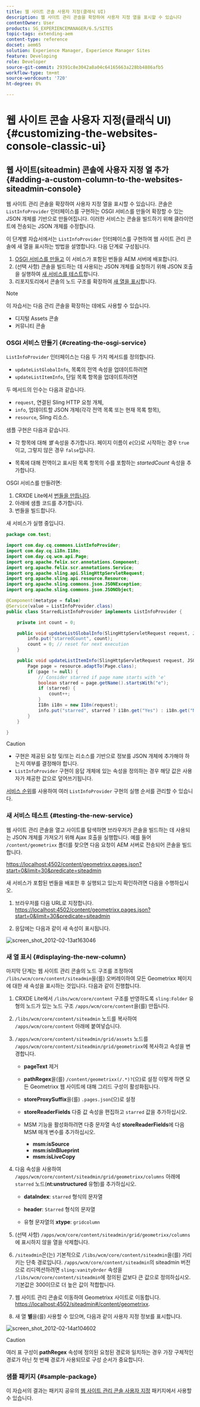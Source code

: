 ```yaml
---
title: 웹 사이트 콘솔 사용자 지정(클래식 UI)
description: 웹 사이트 관리 콘솔을 확장하여 사용자 지정 열을 표시할 수 있습니다
contentOwner: User
products: SG_EXPERIENCEMANAGER/6.5/SITES
topic-tags: extending-aem
content-type: reference
docset: aem65
solution: Experience Manager, Experience Manager Sites
feature: Developing
role: Developer
source-git-commit: 29391c8e3042a8a04c64165663a228bb4886afb5
workflow-type: tm+mt
source-wordcount: '720'
ht-degree: 0%

---
```


# 웹 사이트 콘솔 사용자 지정(클래식 UI){#customizing-the-websites-console-classic-ui}

## 웹 사이트(siteadmin) 콘솔에 사용자 지정 열 추가 {#adding-a-custom-column-to-the-websites-siteadmin-console}

웹 사이트 관리 콘솔을 확장하여 사용자 지정 열을 표시할 수 있습니다. 콘솔은 `ListInfoProvider` 인터페이스를 구현하는 OSGI 서비스를 만들어 확장할 수 있는 JSON 개체를 기반으로 만들어집니다. 이러한 서비스는 콘솔을 빌드하기 위해 클라이언트에 전송되는 JSON 개체를 수정합니다.

이 단계별 자습서에서는 `ListInfoProvider` 인터페이스를 구현하여 웹 사이트 관리 콘솔에 새 열을 표시하는 방법을 설명합니다. 다음 단계로 구성됩니다.

1. [OSGI 서비스를 만들고](#creating-the-osgi-service) 이 서비스가 포함된 번들을 AEM 서버에 배포합니다.
1. (선택 사항) 콘솔을 빌드하는 데 사용되는 JSON 개체를 요청하기 위해 JSON 호출을 실행하여 [새 서비스를 테스트](#testing-the-new-service)합니다.
1. 리포지토리에서 콘솔의 노드 구조를 확장하여 [새 열을 표시](#displaying-the-new-column)합니다.

>[!NOTE]
>
>이 자습서는 다음 관리 콘솔을 확장하는 데에도 사용할 수 있습니다.
>
>* 디지털 Assets 콘솔
>* 커뮤니티 콘솔
>

### OSGI 서비스 만들기 {#creating-the-osgi-service}

`ListInfoProvider` 인터페이스는 다음 두 가지 메서드를 정의합니다.

* `updateListGlobalInfo`, 목록의 전역 속성을 업데이트하려면
* `updateListItemInfo`, 단일 목록 항목을 업데이트하려면

두 메서드의 인수는 다음과 같습니다.

* `request`, 연결된 Sling HTTP 요청 개체,
* `info`, 업데이트할 JSON 개체(각각 전역 목록 또는 현재 목록 항목),
* `resource`, Sling 리소스.

샘플 구현은 다음과 같습니다.

* 각 항목에 대해 *별* 속성을 추가합니다. 페이지 이름이 *e*(으)로 시작하는 경우 `true`이고, 그렇지 않은 경우 `false`입니다.

* 목록에 대해 전역이고 표시된 목록 항목의 수를 포함하는 *startedCount* 속성을 추가합니다.

OSGI 서비스를 만들려면:

1. CRXDE Lite에서 [번들을 만듭니다](/help/sites-developing/developing-with-crxde-lite.md#managing-a-bundle).
1. 아래에 샘플 코드를 추가합니다.
1. 번들을 빌드합니다.

새 서비스가 실행 중입니다.

```java
package com.test;

import com.day.cq.commons.ListInfoProvider;
import com.day.cq.i18n.I18n;
import com.day.cq.wcm.api.Page;
import org.apache.felix.scr.annotations.Component;
import org.apache.felix.scr.annotations.Service;
import org.apache.sling.api.SlingHttpServletRequest;
import org.apache.sling.api.resource.Resource;
import org.apache.sling.commons.json.JSONException;
import org.apache.sling.commons.json.JSONObject;

@Component(metatype = false)
@Service(value = ListInfoProvider.class)
public class StarredListInfoProvider implements ListInfoProvider {

    private int count = 0;

    public void updateListGlobalInfo(SlingHttpServletRequest request, JSONObject info, Resource resource) throws JSONException {
        info.put("starredCount", count);
        count = 0; // reset for next execution
    }

    public void updateListItemInfo(SlingHttpServletRequest request, JSONObject info, Resource resource) throws JSONException {
        Page page = resource.adaptTo(Page.class);
        if (page != null) {
            // Consider starred if page name starts with 'e'
            boolean starred = page.getName().startsWith("e");
            if (starred) {
                count++;
            }
            I18n i18n = new I18n(request);
            info.put("starred", starred ? i18n.get("Yes") : i18n.get("No"));
        }
    }

}
```

>[!CAUTION]
>
>* 구현은 제공된 요청 및/또는 리소스를 기반으로 정보를 JSON 개체에 추가해야 하는지 여부를 결정해야 합니다.
>* `ListInfoProvider` 구현이 응답 개체에 있는 속성을 정의하는 경우 해당 값은 사용자가 제공한 값으로 덮어쓰기됩니다.
>
>  [서비스 순위](https://docs.osgi.org/javadoc/r2/org/osgi/framework/Constants.html#SERVICE_RANKING)를 사용하여 여러 `ListInfoProvider` 구현의 실행 순서를 관리할 수 있습니다.

### 새 서비스 테스트 {#testing-the-new-service}

웹 사이트 관리 콘솔을 열고 사이트를 탐색하면 브라우저가 콘솔을 빌드하는 데 사용되는 JSON 개체를 가져오기 위해 Ajax 호출을 실행합니다. 예를 들어 `/content/geometrixx` 폴더를 찾으면 다음 요청이 AEM 서버로 전송되어 콘솔을 빌드합니다.

[https://localhost:4502/content/geometrixx.pages.json?start=0&amp;limit=30&amp;predicate=siteadmin](https://localhost:4502/content/geometrixx.pages.json?start=0&amp;limit=30&amp;predicate=siteadmin)

새 서비스가 포함된 번들을 배포한 후 실행되고 있는지 확인하려면 다음을 수행하십시오.

1. 브라우저를 다음 URL로 지정합니다.
   [https://localhost:4502/content/geometrixx.pages.json?start=0&amp;limit=30&amp;predicate=siteadmin](https://localhost:4502/content/geometrixx.pages.json?start=0&amp;limit=30&amp;predicate=siteadmin)

1. 응답에는 다음과 같이 새 속성이 표시됩니다.

![screen_shot_2012-02-13at163046](assets/screen_shot_2012-02-13at163046.png)

### 새 열 표시 {#displaying-the-new-column}

마지막 단계는 웹 사이트 관리 콘솔의 노드 구조를 조정하여 `/libs/wcm/core/content/siteadmin`을(를) 오버레이하여 모든 Geometrixx 페이지에 대한 새 속성을 표시하는 것입니다. 다음과 같이 진행합니다.

1. CRXDE Lite에서 `/libs/wcm/core/content` 구조를 반영하도록 `sling:Folder` 유형의 노드가 있는 노드 구조 `/apps/wcm/core/content`을(를) 만듭니다.

1. `/libs/wcm/core/content/siteadmin` 노드를 복사하여 `/apps/wcm/core/content` 아래에 붙여넣습니다.

1. `/apps/wcm/core/content/siteadmin/grid/assets` 노드를 `/apps/wcm/core/content/siteadmin/grid/geometrixx`에 복사하고 속성을 변경합니다.

   * **pageText** 제거

   * **pathRegex**&#x200B;을(를) `/content/geometrixx(/.*)?`(으)로 설정
이렇게 하면 모든 Geometrixx 웹 사이트에 대해 그리드 구성이 활성화됩니다.

   * **storeProxySuffix**&#x200B;을(를) `.pages.json`(으)로 설정

   * **storeReaderFields** 다중 값 속성을 편집하고 `starred` 값을 추가하십시오.

   * MSM 기능을 활성화하려면 다중 문자열 속성 **storeReaderFields**&#x200B;에 다음 MSM 매개 변수를 추가하십시오.

      * **msm:isSource**
      * **msm:isInBlueprint**
      * **msm:isLiveCopy**

1. 다음 속성을 사용하여 `/apps/wcm/core/content/siteadmin/grid/geometrixx/columns` 아래에 `starred` 노드(**nt:unstructured** 유형)를 추가하십시오.

   * **dataIndex**: `starred` 형식의 문자열

   * **header**: `Starred` 형식의 문자열

   * 유형 문자열의 **xtype**: `gridcolumn`

1. (선택 사항) `/apps/wcm/core/content/siteadmin/grid/geometrixx/columns`에 표시하지 않을 열을 삭제합니다.

1. `/siteadmin`은(는) 기본적으로 `/libs/wcm/core/content/siteadmin`을(를) 가리키는 단축 경로입니다.
`/apps/wcm/core/content/siteadmin`의 siteadmin 버전으로 리디렉션하려면 `sling:vanityOrder` 속성을 `/libs/wcm/core/content/siteadmin`에 정의된 값보다 큰 값으로 정의하십시오. 기본값은 300이므로 더 높은 값이 적합합니다.

1. 웹 사이트 관리 콘솔로 이동하여 Geometrixx 사이트로 이동합니다.
   [https://localhost:4502/siteadmin#/content/geometrixx](https://localhost:4502/siteadmin#/content/geometrixx).

1. 새 열 **별**&#x200B;을(를) 사용할 수 있으며, 다음과 같이 사용자 지정 정보를 표시합니다.

![screen_shot_2012-02-14at104602](assets/screen_shot_2012-02-14at104602.png)

>[!CAUTION]
>
>여러 표 구성이 **pathRegex** 속성에 정의된 요청된 경로와 일치하는 경우 가장 구체적인 경로가 아닌 첫 번째 경로가 사용되므로 구성 순서가 중요합니다.

### 샘플 패키지 {#sample-package}

이 자습서의 결과는 패키지 공유의 [웹 사이트 관리 콘솔 사용자 지정](https://localhost:4502/crx/packageshare/index.html/content/marketplace/marketplaceProxy.html?packagePath=/content/companies/public/adobe/packages/helper/customizing-siteadmin) 패키지에서 사용할 수 있습니다.
